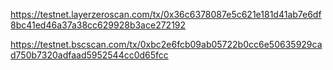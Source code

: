https://testnet.layerzeroscan.com/tx/0x36c6378087e5c621e181d41ab7e6df8bc41ed46a37a38cc629928b3ace272192


https://testnet.bscscan.com/tx/0xbc2e6fcb09ab05722b0cc6e50635929cad750b7320adfaad5952544cc0d65fcc